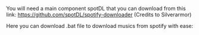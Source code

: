 You will need a main component spotDL that you can download from this link: https://github.com/spotDL/spotify-downloader (Credits to Silverarmor)

Here you can download .bat file to download musics from spotify with ease: 
